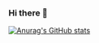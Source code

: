 ### Hi there 👋

[![Anurag's GitHub stats](https://github-readme-stats.vercel.app/api?username=NaCl117&custom_title=🌸Estatísticas+-+Ana+Clara+Alves🌸)](https://github.com/anuraghazra/github-readme-stats)
